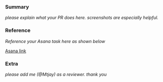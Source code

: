 ### Summary

_please explain what your PR does here. screenshots are especially helpful._

### Reference

_Reference your Asana task here as shown below_

[Asana link](https://app.asana.com/0/1205340802626919/1205340802626922/f)

### Extra

_please add me (@Mtjay) as a reviewer. thank you_
